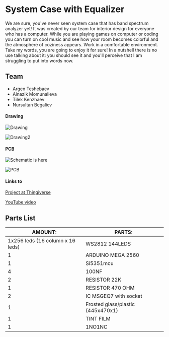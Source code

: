 
# System Case with Equalizer

 We are sure, you've never seen system case that has band spectrum analyzer yet! It was created by our team for interior design for everyone who has a computer. While you are playing games on computer or coding you can turn on cool music and see how your room becomes colorful and the atmosphere of coziness appears. Work in a comfortable environment. Take my words, you are going to enjoy it for sure! In a nutshell there is no use talking about it: you should see it and you'll perceive that I am struggling to put into words now.

## Team
* Argen Teshebaev
* Ainazik Momunalieva
* Tilek Kenzhaev
* Nursultan Begaliev




#### Drawing

![Drawing](https://github.com/nursultanbegaliev/Graphic-Eng.-Project/blob/master/2.png)

![Drawing2](https://github.com/nursultanbegaliev/Graphic-Eng.-Project/blob/master/2.png)

#### PCB

![Schematic is here](https://github.com/nursultanbegaliev/Graphic-Eng.-Project/blob/master/SCHEME1.jpg)

![PCB](https://github.com/nursultanbegaliev/Graphic-Eng.-Project/blob/master/SCHEME2.jpg)

#### Links to

 [Project at Thingiverse]()

 [YouTube video]()


## Parts List
| AMOUNT: | PARTS: |
|--------|------|
|   1x256 leds (16 column x 16 leds)   | WS2812 144LEDS |
|   1   | ARDUINO MEGA 2560 |
|   1   | Si5351mcu |
|   4   | 100NF |
|   2   | RESISTOR 22K |
|   1   | RESISTOR 470 OHM |
|   2   | IC MSGEQ7 with socket |
|   1   | Frosted glass/plastic (445x470x1) |
|   1   | TINT FILM |
|   1   | 1NO1NC |
